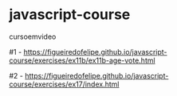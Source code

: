 # javascript-course
 cursoemvideo

 #1 - https://figueiredofelipe.github.io/javascript-course/exercises/ex11b/ex11b-age-vote.html

 #2 - https://figueiredofelipe.github.io/javascript-course/exercises/ex17/index.html
